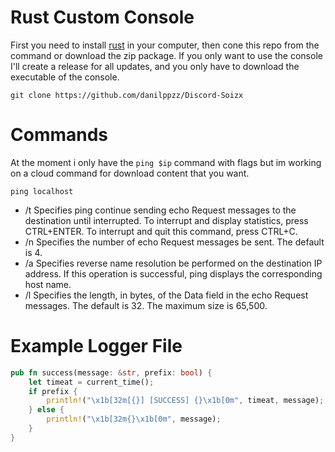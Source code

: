 # Rust Custom Console
First you need to install [rust](https://www.rust-lang.org/tools/install) in your computer, then cone this repo from the command or download the zip package. If you only want to use the console I'll create a release for all updates, and you only have to download the executable of the console.
```
git clone https://github.com/danilppzz/Discord-Soizx
```

# Commands
At the moment i only have the ` ping $ip ` command with flags but im working on a cloud command for download content that you want.
```
ping localhost
```
- /t	Specifies ping continue sending echo Request messages to the destination until interrupted. To interrupt and display statistics, press CTRL+ENTER. To interrupt and quit this command, press CTRL+C.
- /n <count>	Specifies the number of echo Request messages be sent. The default is 4.
- /a	Specifies reverse name resolution be performed on the destination IP address. If this operation is successful, ping displays the corresponding host name.
- /l <size>	Specifies the length, in bytes, of the Data field in the echo Request messages. The default is 32. The maximum size is 65,500.

# Example Logger File
```rs
pub fn success(message: &str, prefix: bool) {
    let timeat = current_time();
    if prefix {
        println!("\x1b[32m[{}] [SUCCESS] {}\x1b[0m", timeat, message);
    } else {
        println!("\x1b[32m{}\x1b[0m", message);
    }
}
```
